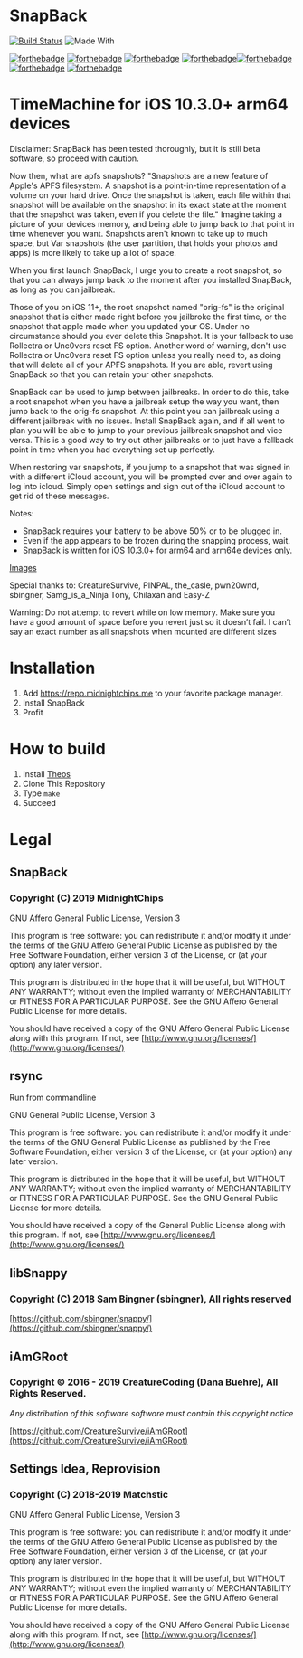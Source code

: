 # SnapBack
[![Build Status](https://travis-ci.com/midnightchip/SnapBack.svg?branch=Theos)](https://travis-ci.com/midnightchip/SnapBack) ![Made With](https://img.shields.io/badge/made%20with-objective--c-green.svg)

[![forthebadge](https://forthebadge.com/images/badges/built-by-developers.svg)](https://github.com/midnightchip/SnapBack) [![forthebadge](https://forthebadge.com/images/badges/check-it-out.svg)](https://github.com/midnightchip/SnapBack) [![forthebadge](https://forthebadge.com/images/badges/gluten-free.svg)](https://github.com/midnightchip/SnapBack) [![forthebadge](https://forthebadge.com/images/badges/made-with-crayons.svg)](https://github.com/midnightchip/SnapBack)[![forthebadge](https://forthebadge.com/images/badges/reading-6th-grade-level.svg)](https://github.com/midnightchip/SnapBack) [![forthebadge](https://forthebadge.com/images/badges/powered-by-watergate.svg)](https://github.com/midnightchip/SnapBack) [![forthebadge](https://forthebadge.com/images/badges/uses-badges.svg)](https://github.com/midnightchip/SnapBack)

# TimeMachine for iOS 10.3.0+ arm64 devices

Disclaimer: SnapBack has been tested thoroughly, but it is still beta software, so proceed with caution. 


Now then, what are apfs snapshots?
"Snapshots are a new feature of Apple's APFS filesystem. A snapshot is a point-in-time representation of a volume on your hard drive. Once the snapshot is taken, each file within that snapshot will be available on the snapshot in its exact state at the moment that the snapshot was taken, even if you delete the file."
Imagine taking a picture of your devices memory, and being able to jump back to that point in time whenever you want. Snapshots aren't known to take up to much space, but Var snapshots (the user partition, that holds your photos and apps) is more likely to take up a lot of space.

When you first launch SnapBack, I urge you to create a root snapshot, so that you can always jump back to the moment after you installed SnapBack, as long as you can jailbreak.

Those of you on iOS 11+, the root snapshot named "orig-fs" is the original snapshot that is either made right before you jailbroke the first time, or the snapshot that apple made when you updated your OS. Under no circumstance should you ever delete this Snapshot. It is your fallback to use Rollectra or Unc0vers reset FS option. Another word of warning, don't use Rollectra or Unc0vers reset FS option unless you really need to, as doing that will delete all of your APFS snapshots.
If you are able, revert using SnapBack so that you can retain your other snapshots.

SnapBack can be used to jump between jailbreaks. In order to do this, take a root snapshot when you have a jailbreak setup the way you want, then jump back to the orig-fs snapshot. At this point you can jailbreak using a different jailbreak with no issues. Install SnapBack again, and if all went to plan you will be able to jump to your previous jailbreak snapshot and vice versa. This is a good way to try out other jailbreaks or to just have a fallback point in time when you had everything set up perfectly.

When restoring var snapshots, if you jump to a snapshot that was signed in with a different iCloud account, you will be prompted over and over again to log into icloud. Simply open settings and sign out of the iCloud account to get rid of these messages.

Notes:
-	SnapBack requires your battery to be above 50% or to be plugged in.
-	Even if the app appears to be frozen during the snapping process, wait.
-	SnapBack is written for iOS 10.3.0+ for arm64 and arm64e devices only. 

[Images](https://imgur.com/gallery/Hb1YDXN)

Special thanks to:
CreatureSurvive, 
PINPAL, 
the_casle,
pwn20wnd,
sbingner,
Samg_is_a_Ninja
Tony, 
Chilaxan and 
Easy-Z

Warning: Do not attempt to revert while on low memory. Make sure you have a good amount of space before you revert just so it doesn’t fail. I can’t say an exact number as all snapshots when mounted are different sizes
# Installation

1. Add https://repo.midnightchips.me to your favorite package manager.
2. Install SnapBack
3. Profit

# How to build 

1. Install [Theos](https://github.com/theos/theos/wiki/Installation)
2. Clone This Repository
3. Type `make`
4. Succeed

# Legal
## SnapBack

### Copyright (C) 2019 MidnightChips

GNU Affero General Public License, Version 3

This program is free software: you can redistribute it and/or modify it under the terms of the GNU Affero General Public License as published by the Free Software Foundation, either version 3 of the License, or (at your option) any later version.

This program is distributed in the hope that it will be useful, but WITHOUT ANY WARRANTY; without even the implied warranty of MERCHANTABILITY or FITNESS FOR A PARTICULAR PURPOSE. See the GNU Affero General Public License for more details.

You should have received a copy of the GNU Affero General Public License along with this program. If not, see [http://www.gnu.org/licenses/](http://www.gnu.org/licenses/)

## rsync

Run from commandline

GNU General Public License, Version 3

This program is free software: you can redistribute it and/or modify it under the terms of the GNU General Public License as published by the Free Software Foundation, either version 3 of the License, or (at your option) any later version.

This program is distributed in the hope that it will be useful, but WITHOUT ANY WARRANTY; without even the implied warranty of MERCHANTABILITY or FITNESS FOR A PARTICULAR PURPOSE. See the GNU General Public License for more details.

You should have received a copy of the General Public License along with this program. If not, see [http://www.gnu.org/licenses/](http://www.gnu.org/licenses/)

## libSnappy

### Copyright (C) 2018 Sam Bingner (sbingner), All rights reserved

[https://github.com/sbingner/snappy/](https://github.com/sbingner/snappy/)

## iAmGRoot

### Copyright © 2016 - 2019 CreatureCoding (Dana Buehre), All Rights Reserved.

_Any distribution of this software software must contain this copyright notice_

[https://github.com/CreatureSurvive/iAmGRoot](https://github.com/CreatureSurvive/iAmGRoot)

## Settings Idea, Reprovision

### Copyright (C) 2018-2019 Matchstic

GNU Affero General Public License, Version 3

This program is free software: you can redistribute it and/or modify it under the terms of the GNU Affero General Public License as published by the Free Software Foundation, either version 3 of the License, or (at your option) any later version.

This program is distributed in the hope that it will be useful, but WITHOUT ANY WARRANTY; without even the implied warranty of MERCHANTABILITY or FITNESS FOR A PARTICULAR PURPOSE. See the GNU Affero General Public License for more details.

You should have received a copy of the GNU Affero General Public License along with this program. If not, see [http://www.gnu.org/licenses/](http://www.gnu.org/licenses/)
